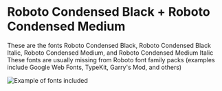 # Roboto Condensed Black + Roboto Condensed Medium

These are the fonts Roboto Condensed Black, Roboto Condensed Black Italic, Roboto Condensed Medium, and Roboto Condensed Medium Italic
These fonts are usually missing from Roboto font family packs (examples include Google Web Fonts, TypeKit, Garry's Mod, and others)

![Example of fonts included](https://file.dog/g/Z84.png)